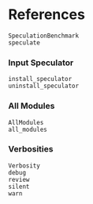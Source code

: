 
# References

```@docs
SpeculationBenchmark
speculate
```

### Input Speculator

```@docs
install_speculator
uninstall_speculator
```

### All Modules

```@docs
AllModules
all_modules
```

### Verbosities

```@docs
Verbosity
debug
review
silent
warn
```
